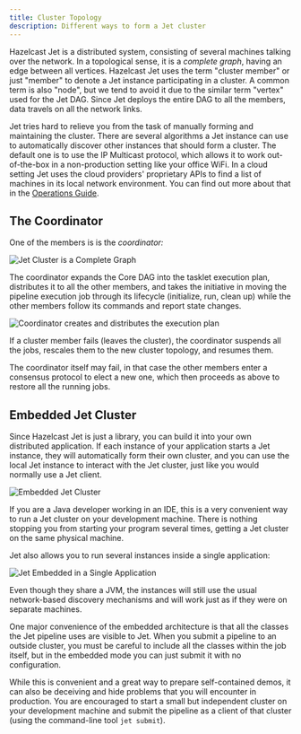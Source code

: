 ```yaml
---
title: Cluster Topology
description: Different ways to form a Jet cluster
---
```


Hazelcast Jet is a distributed system, consisting of several machines
talking over the network. In a topological sense, it is a *complete
graph*, having an edge between all vertices. Hazelcast Jet uses the term
"cluster member" or just "member" to denote a Jet instance participating
in a cluster. A common term is also "node", but we tend to avoid it due
to the similar term "vertex" used for the Jet DAG. Since Jet deploys the
entire DAG to all the members, data travels on all the network links.

Jet tries hard to relieve you from the task of manually forming and
maintaining the cluster. There are several algorithms a Jet instance can
use to automatically discover other instances that should form a
cluster. The default one is to use the IP Multicast protocol, which
allows it to work out-of-the-box in a non-production setting like your
office WiFi. In a cloud setting Jet uses the cloud providers'
proprietary APIs to find a list of machines in its local network
environment. You can find out more about that in the [Operations
Guide](../operations/discovery).

## The Coordinator

One of the members is is the *coordinator:*

![Jet Cluster is a Complete Graph](/docs/assets/arch-topo-1.svg)

The coordinator expands the Core DAG into the tasklet execution plan,
distributes it to all the other members, and takes the initiative in
moving the pipeline execution job through its lifecycle (initialize,
run, clean up) while the other members follow its commands and report
state changes.

![Coordinator creates and distributes the execution plan](/docs/assets/arch-topo-2.svg)

If a cluster member fails (leaves the cluster), the coordinator suspends
all the jobs, rescales them to the new cluster topology, and resumes
them.

The coordinator itself may fail, in that case the other members enter a
consensus protocol to elect a new one, which then proceeds as above to
restore all the running jobs.

## Embedded Jet Cluster

Since Hazelcast Jet is just a library, you can build it into your
own distributed application. If each instance of your application
starts a Jet instance, they will automatically form their own cluster,
and you can use the local Jet instance to interact with the Jet cluster,
just like you would normally use a Jet client.

![Embedded Jet Cluster](/docs/assets/arch-topo-3.svg)

If you are a Java developer working in an IDE, this is a very convenient
way to run a Jet cluster on your development machine. There is nothing
stopping you from starting your program several times, getting a Jet
cluster on the same physical machine.

Jet also allows you to run several instances inside a single application:

![Jet Embedded in a Single Application](/docs/assets/arch-topo-4.svg)

Even though they share a JVM, the instances will still use the usual
network-based discovery mechanisms and will work just as if they were
on separate machines.

One major convenience of the embedded architecture is that all the
classes the Jet pipeline uses are visible to Jet. When you submit a
pipeline to an outside cluster, you must be careful to include all the
classes within the job itself, but in the embedded mode you can just
submit it with no configuration.

While this is convenient and a great way to prepare self-contained
demos, it can also be deceiving and hide problems that you will
encounter in production. You are encouraged to start a small but
independent cluster on your development machine and submit the pipeline
as a client of that cluster (using the command-line tool `jet submit`).
